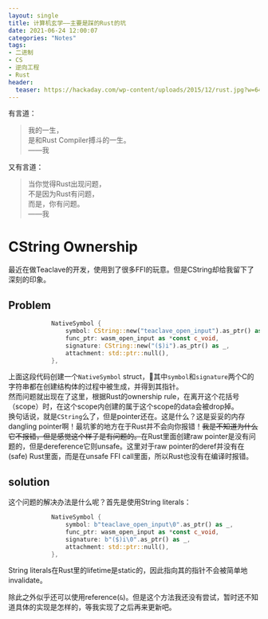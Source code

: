 ```yaml
---
layout: single
title: 计算机玄学——主要是踩的Rust的坑
date: 2021-06-24 12:00:07
categories: "Notes"
tags:
- 二进制
- CS
- 逆向工程
- Rust
header:
  teaser: https://hackaday.com/wp-content/uploads/2015/12/rust.jpg?w=640
---
```


有言道：  
> 我的一生，  
> 是和Rust Compiler搏斗的一生。  
>                           ——我

又有言道：
> 当你觉得Rust出现问题，  
> 不是因为Rust有问题，  
> 而是，你有问题。  
>                           ——我

# CString Ownership

最近在做Teaclave的开发，使用到了很多FFI的玩意。但是CString却给我留下了深刻的印象。

## Problem

```rs
            NativeSymbol {
                symbol: CString::new("teaclave_open_input").as_ptr() as _,
                func_ptr: wasm_open_input as *const c_void,
                signature: CString::new("($)i").as_ptr() as _,
                attachment: std::ptr::null(),
            },
```

上面这段代码创建一个`NativeSymbol` struct，其中`symbol`和`signature`两个C的字符串都在创建结构体的过程中被生成，并得到其指针。  
然而问题就出现在了这里，根据Rust的ownership rule，在离开这个花括号（scope）时，在这个scope内创建的属于这个scope的data会被drop掉。  
换句话说，就是`CString`么了，但是pointer还在。这是什么？这是妥妥的内存dangling pointer啊！最坑爹的地方在于Rust并不会向你报错！~~我是不知道为什么它不报错，但是感觉这个样子是有问题的。~~在Rust里面创建raw pointer是没有问题的，但是dereference它则unsafe。这里对于raw pointer的deref并没有在(safe) Rust里面，而是在unsafe FFI call里面，所以Rust也没有在编译时报错。

## solution

这个问题的解决办法是什么呢？首先是使用String literals：
```rs
            NativeSymbol {
                symbol: b"teaclave_open_input\0".as_ptr() as _,
                func_ptr: wasm_open_input as *const c_void,
                signature: b"($)i\0".as_ptr() as _,
                attachment: std::ptr::null(),
            },
```
String literals在Rust里的lifetime是static的，因此指向其的指针不会被简单地invalidate。

除此之外似乎还可以使用reference(`&`)。但是这个方法我还没有尝试，暂时还不知道具体的实现是怎样的，等我实现了之后再来更新吧。